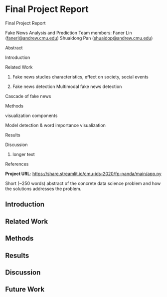 # Final Project Report


Final Project Report

Fake News Analysis and Prediction
Team members:
Faner Lin (fanerl@andrew.cmu.edu)
Shuaidong Pan (shuaidop@andrew.cmu.edu)


Abstract

Introduction

Related Work
1. Fake news studies
  characteristics, effect on society, social events

2. Fake news detection
  Multimodal fake news detection
  
  Cascade of fake news



Methods

visualization components

Model detection & word importance visualization

Results

Discussion
1. longer text


References



**Project URL**: https://share.streamlit.io/cmu-ids-2020/fp-panda/main/app.py

Short (~250 words) abstract of the concrete data science problem and how the solutions addresses the problem.

## Introduction

## Related Work

## Methods

## Results

## Discussion

## Future Work
